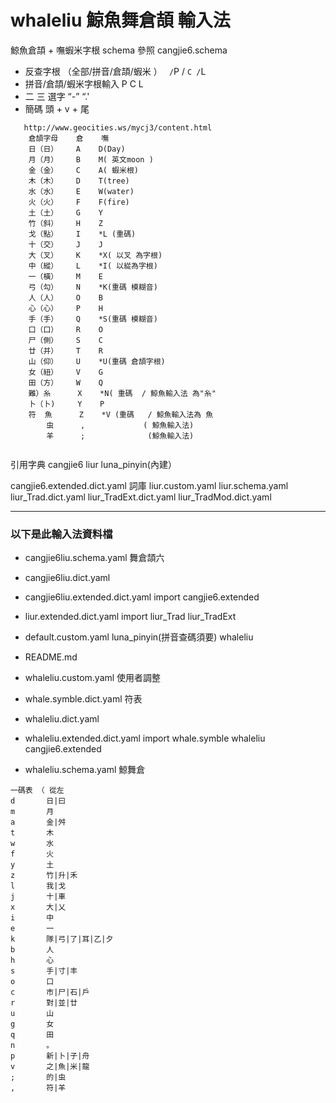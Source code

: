 # whaleliu   鯨魚舞倉頡 輸入法
鯨魚倉頡 + 嘸蝦米字根
schema 參照 cangjie6.schema

* 反查字根 （全部/拼音/倉頡/蝦米 ） `  / `P / `C /`L
* 拼音/倉頡/蝦米字根輸入    P   C  L 
* 二 三 選字   “-”   “.'
* 簡碼 頭 + v + 尾 


```
   http://www.geocities.ws/mycj3/content.html
    倉頡字母    倉    嘸
    日（日）    A    D(Day)
    月（月）    B    M( 英文moon )
    金（金）    C    A( 蝦米根)
    木（木）    D    T(tree)
    水（水）    E    W(water)
    火（火）    F    F(fire)
    土（土）    G    Y
    竹（斜）    H    Z
    戈（點）    I    *L (重碼)
    十（交）    J    J
    大（叉）    K    *X( 以叉 為字根)
    中（縱）    L    *I( 以緃為字根)
    一（橫）    M    E
    弓（勾）    N    *K(重碼 模糊音)
    人（人）    O    B
    心（心）    P    H
    手（手）    Q    *S(重碼 模糊音)
    口（口）    R    O
    尸（側）    S    C
    廿（并）    T    R
    山（仰）    U    *U(重碼 倉頡字根)
    女（紐）    V    G
    田（方）    W    Q
    難）糸      X    *N( 重碼  / 鯨魚輸入法 為"糸"
    卜（卜)     Y    P
    符  魚      Z    *V (重碼   / 鯨魚輸入法為 魚
        虫      ,             ( 鯨魚輸入法)
        羊      ;              (鯨魚輸入法)
    
```
引用字典 cangjie6  liur  luna_pinyin(內建）

cangjie6.extended.dict.yaml    詞庫
liur.custom.yaml
liur.schema.yaml
liur_Trad.dict.yaml
liur_TradExt.dict.yaml
liur_TradMod.dict.yaml


-----
### 以下是此輸入法資料檔
* cangjie6liu.schema.yaml   舞倉頡六
* cangjie6liu.dict.yaml     
* cangjie6liu.extended.dict.yaml  import cangjie6.extended 
* liur.extended.dict.yaml  import liur_Trad liur_TradExt
* default.custom.yaml      luna_pinyin(拼音查碼須要)  whaleliu 

* README.md
* whaleliu.custom.yaml      使用者調整
* whale.symble.dict.yaml    符表
* whaleliu.dict.yaml        
* whaleliu.extended.dict.yaml import whale.symble whaleliu cangjie6.extended
* whaleliu.schema.yaml      鯨舞倉



```
一碼表 （ 從左
d       日|曰
m       月
a       金|舛
t       木
w       水
f       火
y       土
z       竹|升|禾
l       我|戈
j       十|車
x       大|乂
i       中
e       一
k       隊|弓|了|耳|乙|夕
b       人
h       心
s       手|寸|丰
o       口
c       市|尸|石|戶
r       對|並|廿
u       山
g       女
q       田
n       。
p       新|卜|子|舟
v       之|魚|米|龍
;       的|虫
,       符|羊
``` 

